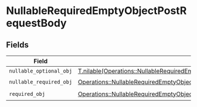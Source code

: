 # NullableRequiredEmptyObjectPostRequestBody


## Fields

| Field                                                                                                                                                                            | Type                                                                                                                                                                             | Required                                                                                                                                                                         | Description                                                                                                                                                                      |
| -------------------------------------------------------------------------------------------------------------------------------------------------------------------------------- | -------------------------------------------------------------------------------------------------------------------------------------------------------------------------------- | -------------------------------------------------------------------------------------------------------------------------------------------------------------------------------- | -------------------------------------------------------------------------------------------------------------------------------------------------------------------------------- |
| `nullable_optional_obj`                                                                                                                                                          | [T.nilable(Operations::NullableRequiredEmptyObjectPostRequestBodyNullableOptionalObj)](../../models/operations/nullablerequiredemptyobjectpostrequestbodynullableoptionalobj.md) | :heavy_minus_sign:                                                                                                                                                               | N/A                                                                                                                                                                              |
| `nullable_required_obj`                                                                                                                                                          | [Operations::NullableRequiredEmptyObjectPostRequestBodyNullableRequiredObj](../../models/operations/nullablerequiredemptyobjectpostrequestbodynullablerequiredobj.md)            | :heavy_check_mark:                                                                                                                                                               | N/A                                                                                                                                                                              |
| `required_obj`                                                                                                                                                                   | [Operations::NullableRequiredEmptyObjectPostRequestBodyRequiredObj](../../models/operations/nullablerequiredemptyobjectpostrequestbodyrequiredobj.md)                            | :heavy_check_mark:                                                                                                                                                               | N/A                                                                                                                                                                              |